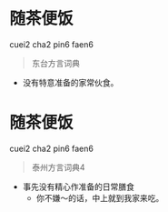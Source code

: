 # 随茶便饭
cuei2 cha2 pin6 faen6
> 东台方言词典
- 没有特意准备的家常伙食。

# 随茶便饭
cuei2 cha2 pin6 faen6
> 泰州方言词典4
- 事先没有精心作准备的日常膳食
  - 你不嫌～的话，中上就到我家来吃。
